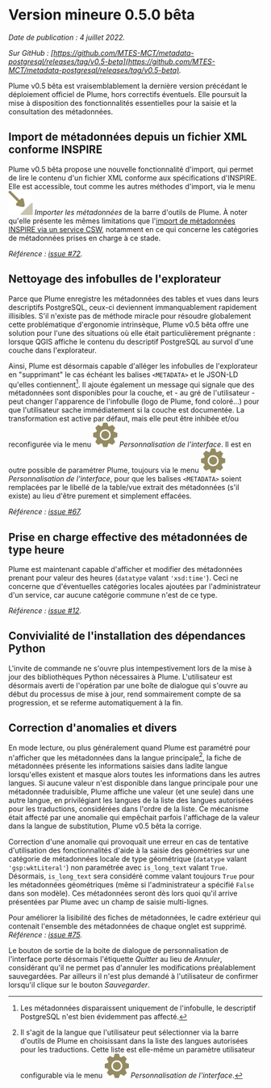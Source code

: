 # Version mineure 0.5.0 bêta

*Date de publication : 4 juillet 2022.*

*Sur GitHub : [https://github.com/MTES-MCT/metadata-postgresql/releases/tag/v0.5-beta](https://github.com/MTES-MCT/metadata-postgresql/releases/tag/v0.5-beta).*

Plume v0.5 bêta est vraisemblablement la dernière version précédant le déploiement officiel de Plume, hors correctifs éventuels. Elle poursuit la mise à disposition des fonctionnalités essentielles pour la saisie et la consultation des métadonnées.

## Import de métadonnées depuis un fichier XML conforme INSPIRE

Plume v0.5 bêta propose une nouvelle fonctionnalité d'import, qui permet de lire le contenu d'un fichier XML conforme aux spécifications d'INSPIRE. Elle est accessible, tout comme les autres méthodes d'import, via le menu ![import.svg](../../../plume/icons/general/import.svg) *Importer les métadonnées* de la barre d'outils de Plume. À noter qu'elle présente les mêmes limitations que l'[import de métadonnées INSPIRE via un service CSW](../usage/actions_generales.md#import-de-métadonnées-depuis-un-service-csw-inspire), notamment en ce qui concerne les catégories de métadonnées prises en charge à ce stade.

*Référence : [issue #72](https://github.com/MTES-MCT/metadata-postgresql/issues/72).*

## Nettoyage des infobulles de l'explorateur

Parce que Plume enregistre les métadonnées des tables et vues dans leurs descriptifs PostgreSQL, ceux-ci deviennent immanquablement rapidement illisibles. S'il n'existe pas de méthode miracle pour résoudre globalement cette problématique d'ergonomie intrinsèque, Plume v0.5 bêta offre une solution pour l'une des situations où elle était particulièrement prégnante : lorsque QGIS affiche le contenu du descriptif PostgreSQL au survol d'une couche dans l'explorateur.

Ainsi, Plume est désormais capable d'alléger les infobulles de l'explorateur en "supprimant" le cas échéant les balises `<METADATA>` et le JSON-LD qu'elles contiennent[^suppression]. Il ajoute également un message qui signale que des métadonnées sont disponibles pour la couche, et - au gré de l'utilisateur - peut changer l'apparence de l'infobulle (logo de Plume, fond coloré...) pour que l'utilisateur sache immédiatement si la couche est documentée. La transformation est active par défaut, mais elle peut être inhibée et/ou reconfigurée via le menu ![configuration.svg](../../../plume/icons/general/configuration.svg) *Personnalisation de l'interface*. Il est en outre possible de paramétrer Plume, toujours via le menu ![configuration.svg](../../../plume/icons/general/configuration.svg) *Personnalisation de l'interface*, pour que les balises `<METADATA>` soient remplacées par le libellé de la table/vue extrait des métadonnées (s'il existe) au lieu d'être purement et simplement effacées.

[^suppression]: Les métadonnées disparaissent uniquement de l'infobulle, le descriptif PostgreSQL n'est bien évidemment pas affecté.

*Référence : [issue #67](https://github.com/MTES-MCT/metadata-postgresql/issues/67).*

## Prise en charge effective des métadonnées de type heure

Plume est maintenant capable d'afficher et modifier des métadonnées prenant pour valeur des heures (`datatype` valant `'xsd:time'`). Ceci ne concerne que d'éventuelles catégories locales ajoutées par l'administrateur d'un service, car aucune catégorie commune n'est de ce type.

*Référence : [issue #12](https://github.com/MTES-MCT/metadata-postgresql/issues/12).*

## Convivialité de l'installation des dépendances Python

L'invite de commande ne s'ouvre plus intempestivement lors de la mise à jour des bibliothèques Python nécessaires à Plume. L'utilisateur est désormais averti de l'opération par une boîte de dialogue qui s'ouvre au début du processus de mise à jour, rend sommairement compte de sa progression, et se referme automatiquement à la fin.


## Correction d'anomalies et divers

En mode lecture, ou plus généralement quand Plume est paramétré pour n'afficher que les métadonnées dans la langue principale[^mainlanguage], la fiche de métadonnées présente les informations saisies dans ladite langue lorsqu'elles existent et masque alors toutes les informations dans les autres langues. Si aucune valeur n'est disponible dans langue principale pour une métadonnée traduisible, Plume affiche une valeur (et une seule) dans une autre langue, en privilégiant les langues de la liste des langues autorisées pour les traductions, considérées dans l'ordre de la liste. Ce mécanisme était affecté par une anomalie qui empêchait parfois l'affichage de la valeur dans la langue de substitution, Plume v0.5 bêta la corrige.

Correction d'une anomalie qui provoquait une erreur en cas de tentative d'utilisation des fonctionnalités d'aide à la saisie des géométries sur une catégorie de métadonnées locale de type géométrique (`datatype` valant `'gsp:wktLiteral'`) non paramétrée avec `is_long_text` valant `True`. Désormais, `is_long_text` sera considéré comme valant toujours `True` pour les métadonnées géométriques (même si l'administrateur a spécifié `False` dans son modèle). Ces métadonnées seront dès lors quoi qu'il arrive présentées par Plume avec un champ de saisie multi-lignes.

Pour améliorer la lisibilité des fiches de métadonnées, le cadre extérieur qui contenait l'ensemble des métadonnées de chaque onglet est supprimé. *Référence : [issue #75](https://github.com/MTES-MCT/metadata-postgresql/issues/75).*

Le bouton de sortie de la boite de dialogue de personnalisation de l'interface porte désormais l'étiquette *Quitter* au lieu de *Annuler*, considérant qu'il ne permet pas d'annuler les modifications préalablement sauvegardées. Par ailleurs il n'est plus demandé à l'utilisateur de confirmer lorsqu'il clique sur le bouton *Sauvegarder*.

[^mainlanguage]: Il s'agit de la langue que l'utilisateur peut sélectionner via la barre d'outils de Plume en choisissant dans la liste des langues autorisées pour les traductions. Cette liste est elle-même un paramètre utilisateur configurable via le menu ![configuration.svg](../../../plume/icons/general/configuration.svg)  *Personnalisation de l'interface*.

